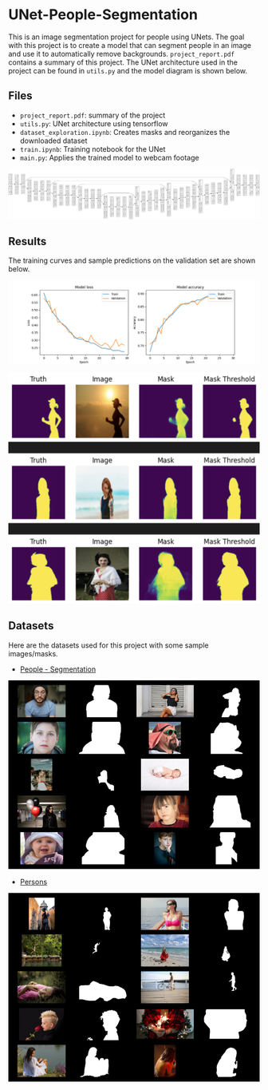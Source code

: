 # UNet-People-Segmentation

This is an image segmentation project for people using UNets. The goal with this project is to create a model that can segment people in an image and use it to automatically remove backgrounds. `project_report.pdf` contains a summary of this project. The UNet architecture used in the project can be found in `utils.py` and the model diagram is shown below. 

## Files

- `project_report.pdf`: summary of the project
- `utils.py`: UNet architecture using tensorflow
- `dataset_exploration.ipynb`: Creates masks and reorganizes the downloaded dataset
- `train.ipynb`: Training notebook for the UNet
- `main.py`: Applies the trained model to webcam footage


![Model Architecture](https://github.com/Ryusei97/UNet-People-Segmentation/blob/main/plots/model_shape.png)

## Results

The training curves and sample predictions on the validation set are shown below. 

![Trainig Curves](https://github.com/Ryusei97/UNet-People-Segmentation/blob/main/plots/training_curves.png)

![Segmentation Results](https://github.com/Ryusei97/UNet-People-Segmentation/blob/main/plots/segmentation%20results.png)



## Datasets
Here are the datasets used for this project with some sample images/masks.

- [People - Segmentation](https://www.kaggle.com/datasets/quantigoai/people-segmentation)

![People - Segmentation](https://github.com/Ryusei97/UNet-People-Segmentation/blob/main/plots/dataset1.png)

- [Persons](https://ecosystem.supervisely.com/projects/persons)
  
![Persons](https://github.com/Ryusei97/UNet-People-Segmentation/blob/main/plots/dataset2.png)
